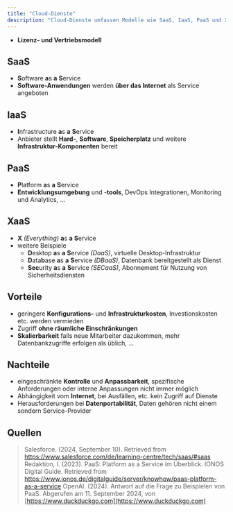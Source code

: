 ```yaml
---
title: "Cloud-Dienste"
description: "Cloud-Dienste umfassen Modelle wie SaaS, IaaS, PaaS und XaaS, die Software, Infrastruktur und Plattformen als Service anbieten. Vorteile sind geringere Kosten und Skalierbarkeit, Nachteile sind eingeschränkte Kontrolle und Abhängigkeit vom Internet. Beispiele sind DaaS und DBaaS."
---
```


- **Lizenz- und Vertriebsmodell**

## SaaS
- **S**oftware **a**s **a** **S**ervice
- **Software-Anwendungen** werden **über das Internet** als Service angeboten
## IaaS
- **I**nfrastructure **a**s **a** **S**ervice 
- Anbieter stellt **Hard-**, **Software**, **Speicherplatz** und weitere **Infrastruktur-Komponenten** bereit
## PaaS
- **P**latform **a**s **a** **S**ervice
- **Entwicklungsumgebung** und -**tools**, DevOps Integrationen, Monitoring und Analytics, ...
## XaaS
 - **X** *(Everything)* **a**s **a** **S**ervice
 - weitere Beispiele
	 - **D**esktop **a**s **a** **S**ervice *(DaaS)*, virtuelle Desktop-Infrastruktur
	 - **D**ata**b**ase **a**s **a** **S**ervice *(DBaaS)*, Datenbank bereitgestellt als Dienst
	 - **Sec**urity **a**s **a** **S**ervice *(SECaaS)*, Abonnement für Nutzung von Sicherheitsdiensten

## Vorteile
- geringere **Konfigurations-** und **Infrastrukturkosten**, Investionskosten etc. werden vermieden
- Zugriff **ohne räumliche Einschränkungen**
- **Skalierbarkeit** falls neue Mitarbeiter dazukommen, mehr Datenbankzugriffe erfolgen als üblich, ...

## Nachteile
- eingeschränkte **Kontrolle** und **Anpassbarkeit**, spezifische Anforderungen oder interne Anpassungen nicht immer möglich
- Abhängigkeit vom **Internet**, bei Ausfällen, etc. kein Zugriff auf Dienste
- Herausforderungen bei **Datenportabilität**, Daten gehören nicht einem sondern Service-Provider

## Quellen

> Salesforce. (2024, September 10). Retrieved from https://www.salesforce.com/de/learning-centre/tech/saas/#saas
> Redaktion, I. (2023). PaaS: Platform as a Service im Überblick. IONOS Digital Guide. Retrieved from https://www.ionos.de/digitalguide/server/knowhow/paas-platform-as-a-service
> OpenAI. (2024). Antwort auf die Frage zu Beispielen von PaaS. Abgerufen am 11. September 2024, von [https://www.duckduckgo.com](https://www.duckduckgo.com)